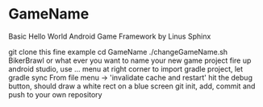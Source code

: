 # GameName
Basic Hello World Android Game Framework by Linus Sphinx

git clone this fine example
cd GameName
./changeGameName.sh BikerBrawl or what ever you want to name your new game project
fire up android studio, use ... menu at right corner to import gradle project, let gradle sync 
From file menu -> 'invalidate cache and restart'
hit the debug button, should draw a white rect on a blue screen
git init, add, commit and push to your own repository
